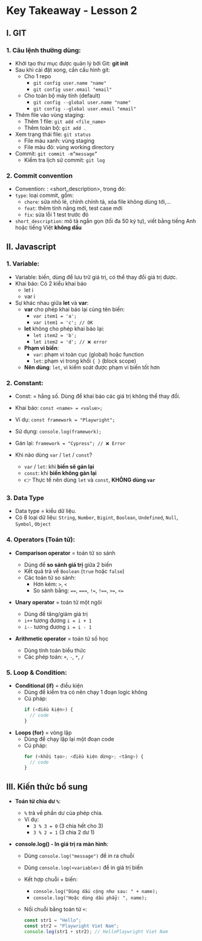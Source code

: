 # Key Takeaway - Lesson 2
## I. GIT
### 1. Câu lệnh thường dùng:
* Khởi tạo thư mục được quản lý bởi Git: **git init**
* Sau khi cài đặt xong, cần cấu hình git:
    * Cho 1 repo
        * `git config user.name "name"`
        * `git config user.email "email"`
    * Cho toàn bộ máy tính (default)
        * `git config --global user.name "name"`
        * `git config --global user.email "email"`
* Thêm file vào vùng staging:
    * Thêm 1 file: `git add <file_name>`
    * Thêm toàn bộ: `git add .`
* Xem trạng thái file: `git status`
    * File màu xanh: vùng staging
    * File màu đỏ: vùng working directory
* Commit: `git commit -m”message”`
    * Kiểm tra lịch sử commit: `git log`
### 2. Commit convention
* Convention: <type>: <short_description>, trong đó:
* `type`: loại commit, gồm:
  * `chore`: sửa nhỏ lẻ, chỉnh chính tả, xóa file không dùng tới,...
  * `feat`: thêm tính năng mới, test case mới
  * `fix`: sửa lỗi 1 test trước đó
* `short_description`: mô tả ngắn gọn (tối đa 50 ký tự), viết bằng tiếng Anh hoặc tiếng Việt **không dấu**

## II. Javascript
### 1. Variable: 
* Variable: biến, dùng để lưu trữ giá trị, có thể thay đổi giá trị được.
* Khai báo: Có 2 kiểu khai báo
    * let i
    * var i 
* Sự khác nhau giữa **let** và **var**:
    * **var** cho phép khai báo lại cùng tên biến:
      * `var item1 = 'a';`
      * `var item1 = 'c'; // OK`
    * **let** không cho phép khai báo lại:
      * `let item2 = 'b';`
      * `let item2 = 'd'; // ❌ error`
    * **Phạm vi biến**:
      * `var`: phạm vi toàn cục (global) hoặc function
      * `let`: phạm vi trong khối `{ }` (block scope)
    * **Nên dùng**: `let`, vì kiểm soát được phạm vi biến tốt hơn
### 2. Constant: 
* Const: = hằng số. Dùng để khai báo các giá trị không thể thay đổi.
* Khai báo: `const <name> = <value>;`
* Ví dụ: `const framework = "Playwright";`
* Sử dụng: `console.log(framework);`
* Gán lại: `framework = "Cypress"; // ❌ Error`

* Khi nào dùng `var` / `let` / `const`?
  * `var` / `let`: khi **biến sẽ gán lại**
  * `const`: khi **biến không gán lại**
  * 👉 Thực tế nên dùng `let` và `const`, **KHÔNG dùng `var`**
### 3. Data Type
* Data type = kiểu dữ liệu.
* Có 8 loại dữ liệu: `String`, `Number`, `Bigint`, `Boolean`, `Undefined`, `Null`, `Symbol`, `Object`

### 4. Operators (Toán tử):
* **Comparison operator** = toán tử so sánh
  * Dùng để **so sánh giá trị** giữa 2 biến
  * Kết quả trả về `Boolean` (`true` hoặc `false`)
  * Các toán tử so sánh:
    * Hơn kém: `>`, `<`
    * So sánh bằng: `==`, `===`, `!=`, `!==`, `>=`, `<=`
* **Unary operator** = toán tử một ngôi
  * Dùng để tăng/giảm giá trị
  * `i++` tương đương `i = i + 1`
  * `i--` tương đương `i = i - 1`

* **Arithmetic operator** = toán tử số học
  * Dùng tính toán biểu thức
  * Các phép toán: `+`, `-`, `*`, `/`

### 5. Loop & Condition:
* **Conditional (if)** = điều kiện
  * Dùng để kiểm tra có nên chạy 1 đoạn logic không
  * Cú pháp:
    ```javascript
    if (<điều kiện>) {
      // code
    }

* **Loops (for)** = vòng lặp
  * Dùng để chạy lặp lại một đoạn code
  * Cú pháp:
    ```javascript
    for (<khởi tạo>; <điều kiện dừng>; <tăng>) {
      // code
    }
    ```
## III. Kiến thức bổ sung
* **Toán tử chia dư `%`**:
  * `%` trả về phần dư của phép chia.
  * Ví dụ:
    * `3 % 3 = 0` (3 chia hết cho 3)
    * `3 % 2 = 1` (3 chia 2 dư 1)

* **console.log() - In giá trị ra màn hình**:
  * Dùng `console.log("message")` để in ra chuỗi
  * Dùng `console.log(<variable>)` để in giá trị biến

  * Kết hợp chuỗi + biến:
    * `console.log("Dùng dấu cộng như sau: " + name);`
    * `console.log("Hoặc dùng dấu phẩy: ", name);`

  * Nối chuỗi bằng toán tử `+`:
    ```javascript
    const str1 = "Hello";
    const str2 = "Playwright Viet Nam";
    console.log(str1 + str2); // HelloPlaywright Viet Nam
    ```